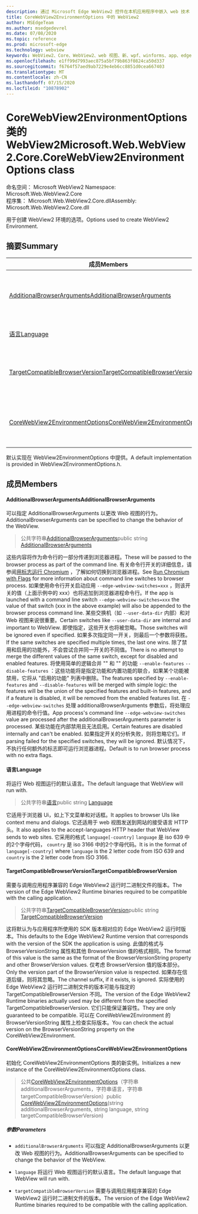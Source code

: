 ```yaml
---
description: 通过 Microsoft Edge WebView2 控件在本机应用程序中嵌入 web 技术（HTML、CSS 和 JavaScript）
title: CoreWebView2EnvironmentOptions 中的 WebView2
author: MSEdgeTeam
ms.author: msedgedevrel
ms.date: 07/08/2020
ms.topic: reference
ms.prod: microsoft-edge
ms.technology: webview
keywords: WebView2、Core、WebView2、web 视图、新、wpf、winforms、app、edge、CoreWebView2、CoreWebView2Controller、浏览器控件、边缘 html、、浏览器控件、边缘 html、WebView2
ms.openlocfilehash: e1ff99d7993aec875a5bf79b863f0824ca50d337
ms.sourcegitcommit: f6764f57aed9ab7229e4eb6cc8851d0cea667403
ms.translationtype: MT
ms.contentlocale: zh-CN
ms.lasthandoff: 07/15/2020
ms.locfileid: "10878902"
---
```

# <span data-ttu-id="84307-104">CoreWebView2EnvironmentOptions 类的 WebView2</span><span class="sxs-lookup"><span data-stu-id="84307-104">Microsoft.Web.WebView2.Core.CoreWebView2EnvironmentOptions class</span></span> 

<span data-ttu-id="84307-105">命名空间： Microsoft WebView2 </span><span class="sxs-lookup"><span data-stu-id="84307-105">Namespace: Microsoft.Web.WebView2.Core</span></span>\
<span data-ttu-id="84307-106">程序集： Microsoft.Web.WebView2.Core.dll</span><span class="sxs-lookup"><span data-stu-id="84307-106">Assembly: Microsoft.Web.WebView2.Core.dll</span></span>

<span data-ttu-id="84307-107">用于创建 WebView2 环境的选项。</span><span class="sxs-lookup"><span data-stu-id="84307-107">Options used to create WebView2 Environment.</span></span>

## <span data-ttu-id="84307-108">摘要</span><span class="sxs-lookup"><span data-stu-id="84307-108">Summary</span></span>

 <span data-ttu-id="84307-109">成员</span><span class="sxs-lookup"><span data-stu-id="84307-109">Members</span></span>                        | <span data-ttu-id="84307-110">描述</span><span class="sxs-lookup"><span data-stu-id="84307-110">Descriptions</span></span>
--------------------------------|---------------------------------------------
[<span data-ttu-id="84307-111">AdditionalBrowserArguments</span><span class="sxs-lookup"><span data-stu-id="84307-111">AdditionalBrowserArguments</span></span>](#additionalbrowserarguments) | <span data-ttu-id="84307-112">可以指定 AdditionalBrowserArguments 以更改 Web 视图的行为。</span><span class="sxs-lookup"><span data-stu-id="84307-112">AdditionalBrowserArguments can be specified to change the behavior of the WebView.</span></span>
[<span data-ttu-id="84307-113">语言</span><span class="sxs-lookup"><span data-stu-id="84307-113">Language</span></span>](#language) | <span data-ttu-id="84307-114">将运行 Web 视图运行的默认语言。</span><span class="sxs-lookup"><span data-stu-id="84307-114">The default language that WebView will run with.</span></span>
[<span data-ttu-id="84307-115">TargetCompatibleBrowserVersion</span><span class="sxs-lookup"><span data-stu-id="84307-115">TargetCompatibleBrowserVersion</span></span>](#targetcompatiblebrowserversion) | <span data-ttu-id="84307-116">需要与调用应用程序兼容的 Edge WebView2 运行时二进制文件的版本。</span><span class="sxs-lookup"><span data-stu-id="84307-116">The version of the Edge WebView2 Runtime binaries required to be compatible with the calling application.</span></span>
[<span data-ttu-id="84307-117">CoreWebView2EnvironmentOptions</span><span class="sxs-lookup"><span data-stu-id="84307-117">CoreWebView2EnvironmentOptions</span></span>](#corewebview2environmentoptions) | <span data-ttu-id="84307-118">初始化 CoreWebView2EnvironmentOptions 类的新实例。</span><span class="sxs-lookup"><span data-stu-id="84307-118">Initializes a new instance of the CoreWebView2EnvironmentOptions class.</span></span>

<span data-ttu-id="84307-119">默认实现在 WebView2EnvironmentOptions 中提供。</span><span class="sxs-lookup"><span data-stu-id="84307-119">A default implementation is provided in WebView2EnvironmentOptions.h.</span></span>

## <span data-ttu-id="84307-120">成员</span><span class="sxs-lookup"><span data-stu-id="84307-120">Members</span></span>

#### <span data-ttu-id="84307-121">AdditionalBrowserArguments</span><span class="sxs-lookup"><span data-stu-id="84307-121">AdditionalBrowserArguments</span></span> 

<span data-ttu-id="84307-122">可以指定 AdditionalBrowserArguments 以更改 Web 视图的行为。</span><span class="sxs-lookup"><span data-stu-id="84307-122">AdditionalBrowserArguments can be specified to change the behavior of the WebView.</span></span>

> <span data-ttu-id="84307-123">公共字符串[AdditionalBrowserArguments](#additionalbrowserarguments)</span><span class="sxs-lookup"><span data-stu-id="84307-123">public string [AdditionalBrowserArguments](#additionalbrowserarguments)</span></span>

<span data-ttu-id="84307-124">这些内容将作为命令行的一部分传递到浏览器进程。</span><span class="sxs-lookup"><span data-stu-id="84307-124">These will be passed to the browser process as part of the command line.</span></span> <span data-ttu-id="84307-125">有关命令行开关的详细信息，请参阅[用标志运行 Chromium](https://aka.ms/RunChromiumWithFlags) ，了解如何切换到浏览器进程。</span><span class="sxs-lookup"><span data-stu-id="84307-125">See [Run Chromium with Flags](https://aka.ms/RunChromiumWithFlags) for more information about command line switches to browser process.</span></span> <span data-ttu-id="84307-126">如果使用命令行开关启动应用 `--edge-webview-switches=xxx` ，则该开关的值（上面示例中的 xxx）也将追加到浏览器进程命令行。</span><span class="sxs-lookup"><span data-stu-id="84307-126">If the app is launched with a command line switch `--edge-webview-switches=xxx` the value of that switch (xxx in the above example) will also be appended to the browser process command line.</span></span> <span data-ttu-id="84307-127">某些交换机（如 `--user-data-dir` 内部）和对 Web 视图来说很重要。</span><span class="sxs-lookup"><span data-stu-id="84307-127">Certain switches like `--user-data-dir` are internal and important to WebView.</span></span> <span data-ttu-id="84307-128">即使指定，这些开关也将被忽略。</span><span class="sxs-lookup"><span data-stu-id="84307-128">Those switches will be ignored even if specified.</span></span> <span data-ttu-id="84307-129">如果多次指定同一开关，则最后一个参数将获胜。</span><span class="sxs-lookup"><span data-stu-id="84307-129">If the same switches are specified multiple times, the last one wins.</span></span> <span data-ttu-id="84307-130">除了禁用和启用的功能外，不会尝试合并同一开关的不同值。</span><span class="sxs-lookup"><span data-stu-id="84307-130">There is no attempt to merge the different values of the same switch, except for disabled and enabled features.</span></span> <span data-ttu-id="84307-131">将使用简单的逻辑合并 "" 和 "" 的功能 `--enable-features` `--disable-features` ：这些功能将是指定功能和内置功能的联合，如果某个功能被禁用，它将从 "启用的功能" 列表中删除。</span><span class="sxs-lookup"><span data-stu-id="84307-131">The features specified by `--enable-features` and `--disable-features` will be merged with simple logic: the features will be the union of the specified features and built-in features, and if a feature is disabled, it will be removed from the enabled features list.</span></span> <span data-ttu-id="84307-132">在 `--edge-webview-switches` 处理 additionalBrowserArguments 参数后，将处理应用进程的命令行值。</span><span class="sxs-lookup"><span data-stu-id="84307-132">App process's command line `--edge-webview-switches` value are processed after the additionalBrowserArguments parameter is processed.</span></span> <span data-ttu-id="84307-133">某些功能在内部禁用且无法启用。</span><span class="sxs-lookup"><span data-stu-id="84307-133">Certain features are disabled internally and can't be enabled.</span></span> <span data-ttu-id="84307-134">如果指定开关的分析失败，则将忽略它们。</span><span class="sxs-lookup"><span data-stu-id="84307-134">If parsing failed for the specified switches, they will be ignored.</span></span> <span data-ttu-id="84307-135">默认情况下，不执行任何额外的标志即可运行浏览器进程。</span><span class="sxs-lookup"><span data-stu-id="84307-135">Default is to run browser process with no extra flags.</span></span>

#### <span data-ttu-id="84307-136">语言</span><span class="sxs-lookup"><span data-stu-id="84307-136">Language</span></span> 

<span data-ttu-id="84307-137">将运行 Web 视图运行的默认语言。</span><span class="sxs-lookup"><span data-stu-id="84307-137">The default language that WebView will run with.</span></span>

> <span data-ttu-id="84307-138">公共字符串[语言](#language)</span><span class="sxs-lookup"><span data-stu-id="84307-138">public string [Language](#language)</span></span>

<span data-ttu-id="84307-139">它适用于浏览器 Ui，如上下文菜单和对话框。</span><span class="sxs-lookup"><span data-stu-id="84307-139">It applies to browser UIs like context menu and dialogs.</span></span> <span data-ttu-id="84307-140">它还适用于 web 视图发送到网站的接受语言 HTTP 头。</span><span class="sxs-lookup"><span data-stu-id="84307-140">It also applies to the accept-languages HTTP header that WebView sends to web sites.</span></span> <span data-ttu-id="84307-141">它采用的格式 `language[-country]` `language` 是 iso 639 中的2个字母代码， `country` 是 iso 3166 中的2个字母代码。</span><span class="sxs-lookup"><span data-stu-id="84307-141">It is in the format of `language[-country]` where `language` is the 2 letter code from ISO 639 and `country` is the 2 letter code from ISO 3166.</span></span>

#### <span data-ttu-id="84307-142">TargetCompatibleBrowserVersion</span><span class="sxs-lookup"><span data-stu-id="84307-142">TargetCompatibleBrowserVersion</span></span> 

<span data-ttu-id="84307-143">需要与调用应用程序兼容的 Edge WebView2 运行时二进制文件的版本。</span><span class="sxs-lookup"><span data-stu-id="84307-143">The version of the Edge WebView2 Runtime binaries required to be compatible with the calling application.</span></span>

> <span data-ttu-id="84307-144">公共字符串[TargetCompatibleBrowserVersion](#targetcompatiblebrowserversion)</span><span class="sxs-lookup"><span data-stu-id="84307-144">public string [TargetCompatibleBrowserVersion](#targetcompatiblebrowserversion)</span></span>

<span data-ttu-id="84307-145">这将默认为与应用程序所使用的 SDK 版本相对应的 Edge WebView2 运行时版本。</span><span class="sxs-lookup"><span data-stu-id="84307-145">This defaults to the Edge WebView2 Runtime version that corresponds with the version of the SDK the application is using.</span></span> <span data-ttu-id="84307-146">此值的格式与 BrowserVersionString 属性和其他 BrowserVersion 值的格式相同。</span><span class="sxs-lookup"><span data-stu-id="84307-146">The format of this value is the same as the format of the BrowserVersionString property and other BrowserVersion values.</span></span> <span data-ttu-id="84307-147">仅考虑 BrowserVersion 值的版本部分。</span><span class="sxs-lookup"><span data-stu-id="84307-147">Only the version part of the BrowserVersion value is respected.</span></span> <span data-ttu-id="84307-148">如果存在信道后缀，则将其忽略。</span><span class="sxs-lookup"><span data-stu-id="84307-148">The channel suffix, if it exists, is ignored.</span></span> <span data-ttu-id="84307-149">实际使用的 Edge WebView2 运行时二进制文件的版本可能与指定的 TargetCompatibleBrowserVersion 不同。</span><span class="sxs-lookup"><span data-stu-id="84307-149">The version of the Edge WebView2 Runtime binaries actually used may be different from the specified TargetCompatibleBrowserVersion.</span></span> <span data-ttu-id="84307-150">它们只能保证兼容性。</span><span class="sxs-lookup"><span data-stu-id="84307-150">They are only guaranteed to be compatible.</span></span> <span data-ttu-id="84307-151">可以在 CoreWebView2Environment 的 BrowserVersionString 属性上检查实际版本。</span><span class="sxs-lookup"><span data-stu-id="84307-151">You can check the actual version on the BrowserVersionString property on the CoreWebView2Environment.</span></span>

#### <span data-ttu-id="84307-152">CoreWebView2EnvironmentOptions</span><span class="sxs-lookup"><span data-stu-id="84307-152">CoreWebView2EnvironmentOptions</span></span> 

<span data-ttu-id="84307-153">初始化 CoreWebView2EnvironmentOptions 类的新实例。</span><span class="sxs-lookup"><span data-stu-id="84307-153">Initializes a new instance of the CoreWebView2EnvironmentOptions class.</span></span>

> <span data-ttu-id="84307-154">公共[CoreWebView2EnvironmentOptions](#corewebview2environmentoptions)（字符串 additionalBrowserArguments，字符串语言，字符串 targetCompatibleBrowserVersion）</span><span class="sxs-lookup"><span data-stu-id="84307-154">public  [CoreWebView2EnvironmentOptions](#corewebview2environmentoptions)(string additionalBrowserArguments, string language, string targetCompatibleBrowserVersion)</span></span>

##### <span data-ttu-id="84307-155">参数</span><span class="sxs-lookup"><span data-stu-id="84307-155">Parameters</span></span>
* `additionalBrowserArguments` <span data-ttu-id="84307-156">可以指定 AdditionalBrowserArguments 以更改 Web 视图的行为。</span><span class="sxs-lookup"><span data-stu-id="84307-156">AdditionalBrowserArguments can be specified to change the behavior of the WebView.</span></span> 

* `language` <span data-ttu-id="84307-157">将运行 Web 视图运行的默认语言。</span><span class="sxs-lookup"><span data-stu-id="84307-157">The default language that WebView will run with.</span></span> 

* `targetCompatibleBrowserVersion` <span data-ttu-id="84307-158">需要与调用应用程序兼容的 Edge WebView2 运行时二进制文件的版本。</span><span class="sxs-lookup"><span data-stu-id="84307-158">The version of the Edge WebView2 Runtime binaries required to be compatible with the calling application.</span></span>

